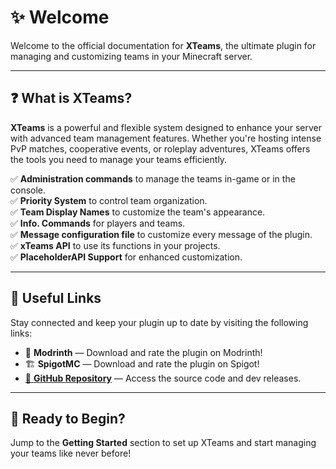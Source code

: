 # ✨ Welcome

Welcome to the official documentation for **XTeams**, the ultimate plugin for managing and customizing teams in your Minecraft server.

***

## ❓ What is **XTeams**?

**XTeams** is a powerful and flexible system designed to enhance your server with advanced team management features. Whether you're hosting intense PvP matches, cooperative events, or roleplay adventures, XTeams offers the tools you need to manage your teams efficiently.

✅ **Administration commands** to manage the teams in-game or in the console.\
✅ **Priority System** to control team organization.\
✅ **Team Display Names** to customize the team's appearance.\
✅ **Info. Commands** for players and teams.\
✅ **Message configuration file** to customize every message of the plugin.\
✅ **xTeams API** to use its functions in your projects.\
✅ **PlaceholderAPI Support** for enhanced customization.

***

## 🔗 Useful Links

Stay connected and keep your plugin up to date by visiting the following links:

* 🧩 **Modrinth** — Download and rate the plugin on Modrinth!
* 🏗️ **SpigotMC** — Download and rate the plugin on Spigot!
* [📂 **GitHub Repository**](https://github.com/xDrygo/xTeams) — Access the source code and dev releases.

***

## 🚀 Ready to Begin?

Jump to the **Getting Started** section to set up XTeams and start managing your teams like never before!
